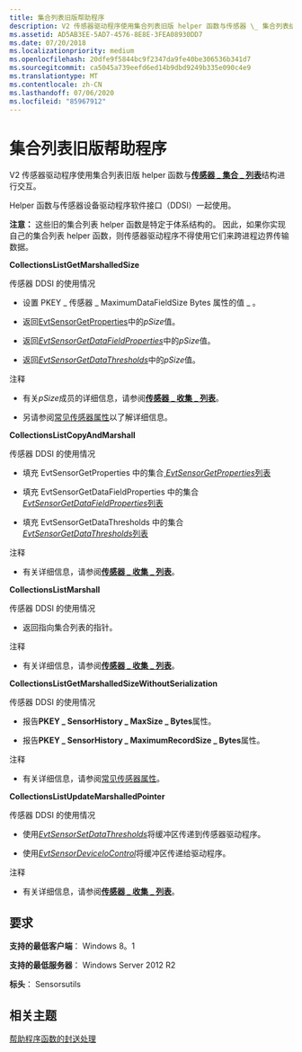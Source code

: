 ```yaml
---
title: 集合列表旧版帮助程序
description: V2 传感器驱动程序使用集合列表旧版 helper 函数与传感器 \_ 集合列表结构进行交互 \_ 。
ms.assetid: AD5AB3EE-5AD7-4576-8E8E-3FEA08930DD7
ms.date: 07/20/2018
ms.localizationpriority: medium
ms.openlocfilehash: 20dfe9f5844bc9f2347da9fe40be306536b341d7
ms.sourcegitcommit: ca5045a739eefd6ed14b9dbd9249b335e090c4e9
ms.translationtype: MT
ms.contentlocale: zh-CN
ms.lasthandoff: 07/06/2020
ms.locfileid: "85967912"
---
```

# <a name="collection-list-legacy-helpers"></a>集合列表旧版帮助程序


V2 传感器驱动程序使用集合列表旧版 helper 函数与[**传感器 \_ 集合 \_ 列表**](https://docs.microsoft.com/windows-hardware/drivers/ddi/sensorsdef/ns-sensorsdef-sensor_collection_list)结构进行交互。

Helper 函数与传感器设备驱动程序软件接口（DDSI）一起使用。

**注意：** 这些旧的集合列表 helper 函数是特定于体系结构的。 因此，如果你实现自己的集合列表 helper 函数，则传感器驱动程序不得使用它们来跨进程边界传输数据。

**CollectionsListGetMarshalledSize**

传感器 DDSI 的使用情况

-   设置 PKEY \_ 传感器 \_ MaximumDataFieldSize Bytes 属性的值 \_ 。

-   返回[EvtSensorGetProperties](https://docs.microsoft.com/windows-hardware/drivers/ddi/sensorscx/ns-sensorscx-_sensor_controller_config)中的*pSize*值。

-   返回[*EvtSensorGetDataFieldProperties*](https://docs.microsoft.com/windows-hardware/drivers/ddi/sensorscx/ns-sensorscx-_sensor_controller_config)中的*pSize*值。

-   返回[*EvtSensorGetDataThresholds*](https://docs.microsoft.com/windows-hardware/drivers/ddi/sensorscx/ns-sensorscx-_sensor_controller_config)中的*pSize*值。

注释

-   有关*pSize*成员的详细信息，请参阅[**传感器 \_ 收集 \_ 列表**](https://docs.microsoft.com/windows-hardware/drivers/ddi/sensorsdef/ns-sensorsdef-sensor_collection_list)。

-   另请参阅[常见传感器属性](common-sensor-properties.md)以了解详细信息。

**CollectionsListCopyAndMarshall**

传感器 DDSI 的使用情况

-   填充 EvtSensorGetProperties 中的集合[ *EvtSensorGetProperties*列表](https://docs.microsoft.com/windows-hardware/drivers/ddi/sensorscx/ns-sensorscx-_sensor_controller_config)

-   填充 EvtSensorGetDataFieldProperties 中的集合[ *EvtSensorGetDataFieldProperties*列表](https://docs.microsoft.com/windows-hardware/drivers/ddi/sensorscx/ns-sensorscx-_sensor_controller_config)

-   填充 EvtSensorGetDataThresholds 中的集合[ *EvtSensorGetDataThresholds*列表](https://docs.microsoft.com/windows-hardware/drivers/ddi/sensorscx/ns-sensorscx-_sensor_controller_config)

注释

-   有关详细信息，请参阅[**传感器 \_ 收集 \_ 列表**](https://docs.microsoft.com/windows-hardware/drivers/ddi/sensorsdef/ns-sensorsdef-sensor_collection_list)。

**CollectionsListMarshall**

传感器 DDSI 的使用情况

-   返回指向集合列表的指针。

注释

-   有关详细信息，请参阅[**传感器 \_ 收集 \_ 列表**](https://docs.microsoft.com/windows-hardware/drivers/ddi/sensorsdef/ns-sensorsdef-sensor_collection_list)。

**CollectionsListGetMarshalledSizeWithoutSerialization**

传感器 DDSI 的使用情况

-   报告**PKEY \_ SensorHistory \_ MaxSize \_ Bytes**属性。

-   报告**PKEY \_ SensorHistory \_ MaximumRecordSize \_ Bytes**属性。

注释

-   有关详细信息，请参阅[常见传感器属性](common-sensor-properties.md)。

**CollectionsListUpdateMarshalledPointer**

传感器 DDSI 的使用情况

-   使用[*EvtSensorSetDataThresholds*](https://docs.microsoft.com/windows-hardware/drivers/ddi/sensorscx/ns-sensorscx-_sensor_controller_config)将缓冲区传递到传感器驱动程序。

-   使用[*EvtSensorDeviceIoControl*](https://docs.microsoft.com/windows-hardware/drivers/ddi/sensorscx/ns-sensorscx-_sensor_controller_config)将缓冲区传递给驱动程序。

注释

-   有关详细信息，请参阅[**传感器 \_ 收集 \_ 列表**](https://docs.microsoft.com/windows-hardware/drivers/ddi/sensorsdef/ns-sensorsdef-sensor_collection_list)。

## <a name="requirements"></a>要求

**支持的最低客户端**： Windows 8。1

**支持的最低服务器**： Windows Server 2012 R2

**标头**： Sensorsutils


 

## <a name="related-topics"></a>相关主题


[帮助程序函数的封送处理](marshalling-helper-functions.md)

 

 






